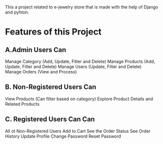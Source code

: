 This a project related to e-jewelry store that is made with the help of Django and pyhton.    
# Features of this Project
## A.Admin Users Can
Manage Category (Add, Update, Filter and Delete)
Manage Products (Add, Update, Filter and Delete)
Manage Users (Update, Filter and Delete)
Manage Orders (View and Process)
## B. Non-Registered Users Can
View Products (Can filter based on category)
Explore Product Details and Related Products
## C. Registered Users Can Can
All ot Non-Registered Users
Add to Cart
See the Order Status
See Order History
Update Profile
Change Password
Reset Password
